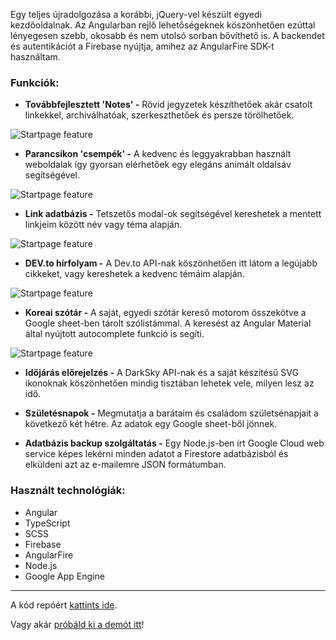 Egy teljes újradolgozása a korábbi, jQuery-vel készült egyedi kezdőoldalnak. Az Angularban rejlő lehetőségeknek köszönhetően ezúttal lényegesen szebb, okosabb és nem utolsó sorban bővíthető is. A backendet és autentikációt a Firebase nyújtja, amihez az AngularFire SDK-t használtam.

### Funkciók:

- **Továbbfejlesztett 'Notes' -** Rövid jegyzetek készíthetőek akár csatolt linkekkel, archiválhatóak, szerkeszthetőek és persze törölhetőek.

![Startpage feature](https://stuff.p-kin.com/screentogif/startpage-notes-full.gif)

- **Parancsikon 'csempék' -** A kedvenc és leggyakrabban használt weboldalak így gyorsan elérhetőek egy elegáns animált oldalsáv segítségével.

![Startpage feature](https://stuff.p-kin.com/screentogif/startpage-tiles.gif)

- **Link adatbázis -** Tetszetős modal-ok segítségével kereshetek a mentett linkjeim között név vagy téma alapján.

![Startpage feature](https://stuff.p-kin.com/screentogif/startpage-links-full.gif)

- **DEV.to hírfolyam -** A Dev.to API-nak köszönhetően itt látom a legújabb cikkeket, vagy kereshetek a kedvenc témáim alapján.

![Startpage feature](https://stuff.p-kin.com/screentogif/startpage-devto.gif)

- **Koreai szótár -** A saját, egyedi szótár kereső motorom összekötve a Google sheet-ben tárolt szólistámmal. A keresést az Angular Material által nyújtott autocomplete funkció is segíti.

![Startpage feature](https://stuff.p-kin.com/screentogif/startpage-korean.gif)

- **Időjárás előrejelzés -**
A DarkSky API-nak és a saját készítésű SVG ikonoknak köszönhetően mindig tisztában lehetek vele, milyen lesz az idő.

- **Születésnapok -**
Megmutatja a barátaim és családom születsénapjait a következő két hétre. Az adatok egy Google sheet-ből jönnek.

- **Adatbázis backup szolgáltatás -**
Egy Node.js-ben írt Google Cloud web service képes lekérni minden adatot a Firestore adatbázisból és elküldeni azt az e-mailemre JSON formátumban.

### Használt technológiák:
- Angular
- TypeScript
- SCSS
- Firebase
- AngularFire
- Node.js
- Google App Engine

---
A kód repóért [kattints ide](https://github.com/KinPeter/StartPage-2).

Vagy akár [próbáld ki a demót itt](https://startdemo.p-kin.com)!
